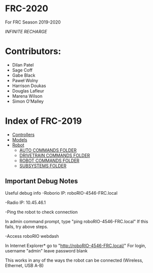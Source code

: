 # FRC-2020
For FRC Season 2019-2020

*INFINITE RECHARGE*

# Contributors:
- Dilan Patel
- Sage Coff
- Gabe Black
- Paweł Wolny
- Harrison Doukas
- Douglas Lafleur
- Marena Wilson
- Simon O’Malley

# Index of FRC-2019
- [Controllers](https://github.com/Shockwave4546/FRC-2020/tree/master/src/main/java/org/usfirst/frc/team4546/controllers)
- [Models](https://github.com/Shockwave4546/FRC-2020/tree/master/src/main/java/org/usfirst/frc/team4546/models)
- [Robot](https://github.com/Shockwave4546/FRC-2020/tree/master/src/main/java/org/usfirst/frc/team4546/robot)
    - [AUTO COMMANDS FOLDER](https://github.com/Shockwave4546/FRC-2020/tree/master/src/main/java/org/usfirst/frc/team4546/robot/commands/autonomous)
    - [DRIVETRAIN COMMANDS FOLDER](https://github.com/Shockwave4546/FRC-2020/tree/master/src/main/java/org/usfirst/frc/team4546/robot/commands/drivetrain)
    - [ROBOT COMMANDS FOLDER](https://github.com/Shockwave4546/FRC-2020/tree/master/src/main/java/org/usfirst/frc/team4546/robot/commands/robot)
    - [SUBSYSTEMS FOLDER](https://github.com/Shockwave4546/FRC-2020/tree/master/src/main/java/org/usfirst/frc/team4546/robot/subsystems)


## Important Debug Notes
Useful debug info
-Roborio IP: roboRIO-4546-FRC.local

-Radio IP: 10.45.46.1

-Ping the robot to check connection

In admin command prompt, type "ping roboRIO-4546-FRC.local" If this fails, try above steps.

-Access roboRIO webdash

In Internet Explorer* go to "http://roboRIO-4546-FRC.local/" For login, username "admin" leave password blank

This works in any of the ways the robot can be connected (Wireless, Ethernet, USB A-B)
